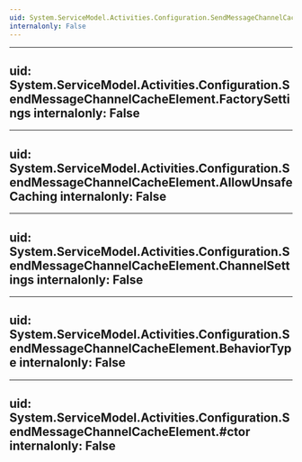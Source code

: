 ```yaml
---
uid: System.ServiceModel.Activities.Configuration.SendMessageChannelCacheElement
internalonly: False
---
```


---
uid: System.ServiceModel.Activities.Configuration.SendMessageChannelCacheElement.FactorySettings
internalonly: False
---

---
uid: System.ServiceModel.Activities.Configuration.SendMessageChannelCacheElement.AllowUnsafeCaching
internalonly: False
---

---
uid: System.ServiceModel.Activities.Configuration.SendMessageChannelCacheElement.ChannelSettings
internalonly: False
---

---
uid: System.ServiceModel.Activities.Configuration.SendMessageChannelCacheElement.BehaviorType
internalonly: False
---

---
uid: System.ServiceModel.Activities.Configuration.SendMessageChannelCacheElement.#ctor
internalonly: False
---
